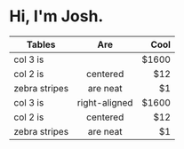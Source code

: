 # Hi, I'm Josh. 


| Tables        | Are           | Cool  |
| ------------- |:-------------:| -----:|
| col 3 is      |               | $1600 |
| col 2 is      | centered      |   $12 |
| zebra stripes | are neat      |    $1 |
| col 3 is      | right-aligned | $1600 |
| col 2 is      | centered      |   $12 |
| zebra stripes | are neat      |    $1 |
